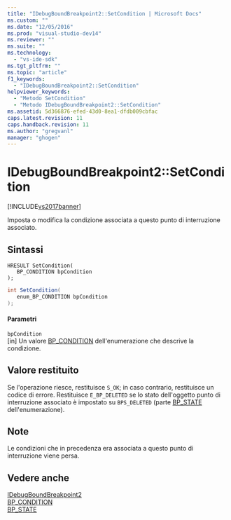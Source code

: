 ```yaml
---
title: "IDebugBoundBreakpoint2::SetCondition | Microsoft Docs"
ms.custom: ""
ms.date: "12/05/2016"
ms.prod: "visual-studio-dev14"
ms.reviewer: ""
ms.suite: ""
ms.technology: 
  - "vs-ide-sdk"
ms.tgt_pltfrm: ""
ms.topic: "article"
f1_keywords: 
  - "IDebugBoundBreakpoint2::SetCondition"
helpviewer_keywords: 
  - "Metodo SetCondition"
  - "Metodo IDebugBoundBreakpoint2::SetCondition"
ms.assetid: 5d366876-efed-43d0-8ea1-dfdb009cbfac
caps.latest.revision: 11
caps.handback.revision: 11
ms.author: "gregvanl"
manager: "ghogen"
---
```

# IDebugBoundBreakpoint2::SetCondition
[!INCLUDE[vs2017banner](../../../code-quality/includes/vs2017banner.md)]

Imposta o modifica la condizione associata a questo punto di interruzione associato.  
  
## Sintassi  
  
```cpp#  
HRESULT SetCondition(   
   BP_CONDITION bpCondition  
);  
```  
  
```c#  
int SetCondition(   
   enum_BP_CONDITION bpCondition  
);  
```  
  
#### Parametri  
 `bpCondition`  
 \[in\]  Un valore [BP\_CONDITION](../../../extensibility/debugger/reference/bp-condition.md) dell'enumerazione che descrive la condizione.  
  
## Valore restituito  
 Se l'operazione riesce, restituisce `S_OK`; in caso contrario, restituisce un codice di errore.  Restituisce `E_BP_DELETED` se lo stato dell'oggetto punto di interruzione associato è impostato su `BPS_DELETED` \(parte [BP\_STATE](../../../extensibility/debugger/reference/bp-state.md) dell'enumerazione\).  
  
## Note  
 Le condizioni che in precedenza era associata a questo punto di interruzione viene persa.  
  
## Vedere anche  
 [IDebugBoundBreakpoint2](../../../extensibility/debugger/reference/idebugboundbreakpoint2.md)   
 [BP\_CONDITION](../../../extensibility/debugger/reference/bp-condition.md)   
 [BP\_STATE](../../../extensibility/debugger/reference/bp-state.md)